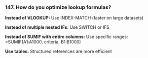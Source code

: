 ### 147. **How do you optimize lookup formulas?**

**Instead of VLOOKUP:**
Use INDEX-MATCH (faster on large datasets)

**Instead of multiple nested IFs:**
Use SWITCH or IFS

**Instead of SUMIF with entire columns:**
Use specific ranges: =SUMIF(A1:A1000, criteria, B1:B1000)

**Use tables:** Structured references are more efficient
